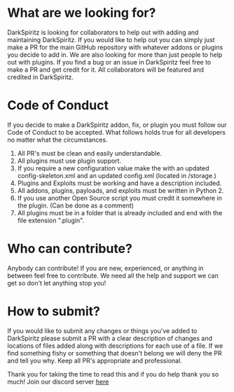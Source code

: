 # What are we looking for?

DarkSpiritz is looking for collaborators to help out with adding and maintaining DarkSpiritz. If you would like to help out you can simply just make a PR for the main GitHub repository with whatever addons or plugins you decide to add in. We are also looking for more than just people to help out with plugins. If you find a bug or an issue in DarkSpiritz feel free to make a PR and get credit for it. All collaborators will be featured and credited in DarkSpiritz.

# Code of Conduct

If you decide to make a DarkSpiritz addon, fix, or plugin you must follow our Code of Conduct to be accepted. What follows holds true for all developers no matter what the circumstances.

1. All PR's must be clean and easily understandable.
2. All plugins must use plugin support.
3. If you require a new configuration value make the with an updated config-skeleton.xml and an updated config.xml (located in /storage.)
4. Plugins and Exploits must be working and have a description included.
5. All addons, plugins, payloads, and exploits must be written in Python 2.
6. If you use another Open Source script you must credit it somewhere in the plugin. (Can be done as a comment)
7. All plugins must be in a folder that is already included and end with the file extension ".plugin".

# Who can contribute?

Anybody can contribute! If you are new, experienced, or anything in between feel free to contribute. We need all the help and support we can get so don't let anything stop you!

# How to submit?

If you would like to submit any changes or things you've added to DarkSpiritz please submit a PR with a clear description of changes and locations of files added along with descriptions for each use of a file. If we find something fishy or something that doesn't belong we will deny the PR and tell you why. Keep all PR's appropriate and professional.

Thank you for taking the time to read this and if you do help thank you so much! Join our discord server [here]()
